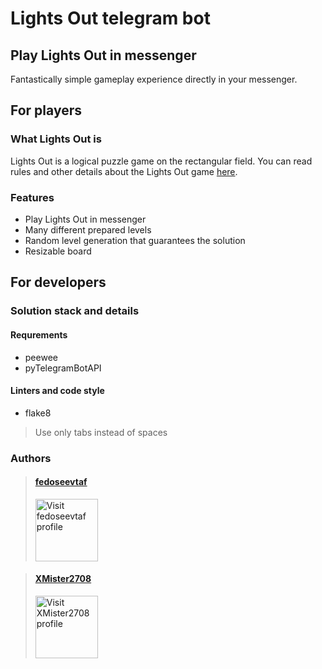 # Lights Out telegram bot

## Play Lights Out in messenger

Fantastically simple gameplay experience directly in your messenger.

## For players

### What Lights Out is

Lights Out is a logical puzzle game on the rectangular field.
You can read rules and other details about the Lights Out game [here](https://en.wikipedia.org/wiki/Lights_Out_(game)).

### Features

- Play Lights Out in messenger
- Many different prepared levels
- Random level generation that guarantees the solution
- Resizable board

## For developers

### Solution stack and details

#### Requrements

- peewee
- pyTelegramBotAPI

#### Linters and code style

- flake8

> Use only tabs instead of spaces

### Authors

> #### [fedoseevtaf](https://github.com/fedoseevtaf)
>
> [<img src='https://avatars.githubusercontent.com/u/76451152' alt='Visit fedoseevtaf profile' width=100px height=100px />](https://github.com/fedoseevtaf)

> #### [XMister2708](https://github.com/XMister2708)
>
> [<img src='https://avatars.githubusercontent.com/u/104027756' alt='Visit XMister2708 profile' width=100px height=100px />](https://github.com/XMister2708)
